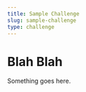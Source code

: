 ```yaml
---
title: Sample Challenge
slug: sample-challenge
type: challenge
---
```


# Blah Blah

Something goes here.
